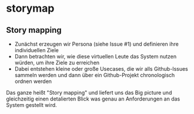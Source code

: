 # storymap

## Story mapping 

 - Zunächst erzeugen wir Persona (siehe Issue #1) und definieren ihre individuellen Ziele
 - Dann betrachten wir, wie diese virtuellen Leute das System nutzen würden, um ihre Ziele zu erreichen
 - Dabei entstehen kleine oder große Usecases, die wir alls Github-Issues sammeln werden und dann über ein Github-Projekt chronologisch ordnen werden
 
Das ganze heißt "Story mapping" und liefert uns das Big picture und gleichzeitig einen detalierten Blick was genau an Anforderungen an das System gestellt wird.
